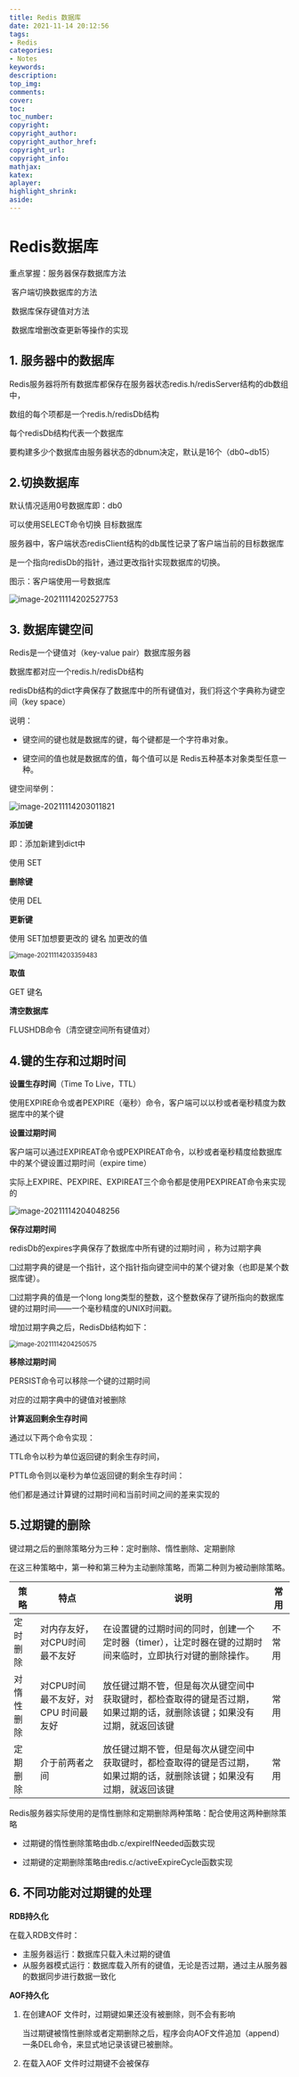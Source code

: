 ```yaml
---
title: Redis 数据库
date: 2021-11-14 20:12:56
tags:
- Redis
categories:
- Notes
keywords:
description:
top_img:
comments:
cover:
toc:
toc_number:
copyright:
copyright_author:
copyright_author_href:
copyright_url:
copyright_info:
mathjax:
katex:
aplayer:
highlight_shrink:
aside:  
---
```


# Redis数据库

重点掌握：服务器保存数据库方法

​					客户端切换数据库的方法

​					数据库保存键值对方法

​					数据库增删改查更新等操作的实现

## 1. 服务器中的数据库

Redis服务器将所有数据库都保存在服务器状态redis.h/redisServer结构的db数组中，

数组的每个项都是一个redis.h/redisDb结构

每个redisDb结构代表一个数据库

要构建多少个数据库由服务器状态的dbnum决定，默认是16个（db0~db15）

## 2.切换数据库

默认情况适用0号数据库即：db0

可以使用SELECT命令切换 目标数据库

服务器中，客户端状态redisClient结构的db属性记录了客户端当前的目标数据库

是一个指向redisDb的指针，通过更改指针实现数据库的切换。

图示：客户端使用一号数据库

![image-20211114202527753](https://cdn.jsdelivr.net/gh/chen-boran/Picture_bed/img/202111142025992.png)

## 3. 数据库键空间

Redis是一个键值对（key-value pair）数据库服务器

 数据库都对应一个redis.h/redisDb结构

redisDb结构的dict字典保存了数据库中的所有键值对，我们将这个字典称为键空间（key space）

说明：

- 键空间的键也就是数据库的键，每个键都是一个字符串对象。

- 键空间的值也就是数据库的值，每个值可以是 Redis五种基本对象类型任意一种。

键空间举例：

![image-20211114203011821](https://cdn.jsdelivr.net/gh/chen-boran/Picture_bed/img/202111142030044.png)

**添加键**

即：添加新建到dict中

使用  SET

**删除键**

使用 DEL 

**更新键**

使用 SET加想要更改的 键名 加更改的值

<img src="https://cdn.jsdelivr.net/gh/chen-boran/Picture_bed/img/202111142033634.png" alt="image-20211114203359483" style="zoom:80%;" />

**取值** 

GET 键名

**清空数据库**

FLUSHDB命令（清空键空间所有键值对）

## 4.键的生存和过期时间

**设置生存时间**（Time To Live，TTL）

使用EXPIRE命令或者PEXPIRE（毫秒）命令，客户端可以以秒或者毫秒精度为数据库中的某个键 

**设置过期时间**

 客户端可以通过EXPIREAT命令或PEXPIREAT命令，以秒或者毫秒精度给数据库中的某个键设置过期时间（expire time）

 实际上EXPIRE、PEXPIRE、EXPIREAT三个命令都是使用PEXPIREAT命令来实现的

![image-20211114204048256](https://cdn.jsdelivr.net/gh/chen-boran/Picture_bed/img/202111142040344.png)

**保存过期时间**

redisDb的expires字典保存了数据库中所有键的过期时间 ，称为过期字典

❑过期字典的键是一个指针，这个指针指向键空间中的某个键对象（也即是某个数据库键）。

❑过期字典的值是一个long long类型的整数，这个整数保存了键所指向的数据库键的过期时间——一个毫秒精度的UNIX时间戳。

增加过期字典之后，RedisDb结构如下：

<img src="https://cdn.jsdelivr.net/gh/chen-boran/Picture_bed/img/202111142042813.png" alt="image-20211114204250575" style="zoom:80%;" />

**移除过期时间** 

PERSIST命令可以移除一个键的过期时间



对应的过期字典中的键值对被删除

**计算返回剩余生存时间**

通过以下两个命令实现：

TTL命令以秒为单位返回键的剩余生存时间，

PTTL命令则以毫秒为单位返回键的剩余生存时间：

他们都是通过计算键的过期时间和当前时间之间的差来实现的

## 5.过期键的删除

键过期之后的删除策略分为三种：定时删除、惰性删除、定期删除

在这三种策略中，第一种和第三种为主动删除策略，而第二种则为被动删除策略。

| 策略       | 特点                                | 说明                                                         | 常用   |
| ---------- | ----------------------------------- | ------------------------------------------------------------ | ------ |
| 定时删除   | 对内存友好，对CPU时间最不友好       | 在设置键的过期时间的同时，创建一个定时器（timer），让定时器在键的过期时间来临时，立即执行对键的删除操作。 | 不常用 |
| 对惰性删除 | 对CPU时间最不友好，对CPU 时间最友好 | 放任键过期不管，但是每次从键空间中获取键时，都检查取得的键是否过期，如果过期的话，就删除该键；如果没有过期，就返回该键 | 常用   |
| 定期删除   | 介于前两者之间                      | 放任键过期不管，但是每次从键空间中获取键时，都检查取得的键是否过期，如果过期的话，就删除该键；如果没有过期，就返回该键 | 常用   |

Redis服务器实际使用的是惰性删除和定期删除两种策略：配合使用这两种删除策略

- 过期键的惰性删除策略由db.c/expireIfNeeded函数实现

- 过期键的定期删除策略由redis.c/activeExpireCycle函数实现

## 6. 不同功能对过期键的处理

**RDB持久化**

在载入RDB文件时：

- 主服务器运行：数据库只载入未过期的键值
- 从服务器模式运行：数据库载入所有的键值，无论是否过期，通过主从服务器的数据同步进行数据一致化

**AOF持久化**

1. 在创建AOF 文件时，过期键如果还没有被删除，则不会有影响

   当过期键被惰性删除或者定期删除之后，程序会向AOF文件追加（append）一条DEL命令，来显式地记录该键已被删除。

2. 在载入AOF 文件时过期键不会被保存

